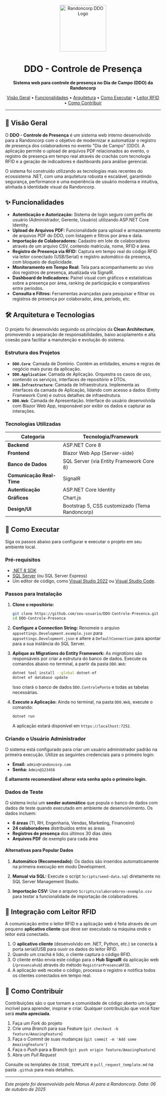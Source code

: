 <p align="center">
  <img src="https://i.imgur.com/YOUR_LOGO_URL.png" alt="Randoncorp DDO Logo" width="150"/>
</p>

<h1 align="center">DDO - Controle de Presença</h1>

<p align="center">
  <strong>Sistema web para controle de presença no Dia de Campo (DDO) da Randoncorp</strong>
</p>

<p align="center">
  <a href="#-visão-geral">Visão Geral</a> •
  <a href="#-funcionalidades">Funcionalidades</a> •
  <a href="#-arquitetura-e-tecnologias">Arquitetura</a> •
  <a href="#-como-executar">Como Executar</a> •
  <a href="#-integração-com-leitor-rfid">Leitor RFID</a> •
  <a href="#-como-contribuir">Como Contribuir</a>
</p>

---

## 🚀 Visão Geral

O **DDO - Controle de Presença** é um sistema web interno desenvolvido para a Randoncorp com o objetivo de modernizar e automatizar o registro de presença dos colaboradores no evento "Dia de Campo" (DDO). A aplicação permite o upload de arquivos PDF relacionados ao evento, o registro de presença em tempo real através de crachás com tecnologia RFID e a geração de indicadores e dashboards para análise gerencial.

O sistema foi construído utilizando as tecnologias mais recentes do ecossistema .NET, com uma arquitetura robusta e escalável, garantindo segurança, performance e uma experiência de usuário moderna e intuitiva, alinhada à identidade visual da Randoncorp.

## ✨ Funcionalidades

- **Autenticação e Autorização:** Sistema de login seguro com perfis de usuário (Administrador, Gerente, Usuário) utilizando ASP.NET Core Identity.
- **Upload de Arquivos PDF:** Funcionalidade para upload e armazenamento de arquivos PDF do DDO, com listagem e filtros por área e data.
- **Importação de Colaboradores:** Cadastro em lote de colaboradores através de um arquivo CSV, contendo matrícula, nome, RFID e área.
- **Registro de Presença via RFID:** Captura em tempo real do código RFID via leitor conectado (USB/Serial) e registro automático da presença, com bloqueio de duplicidade.
- **Monitoramento em Tempo Real:** Tela para acompanhamento ao vivo dos registros de presença, atualizada via SignalR.
- **Dashboard de Indicadores:** Painel visual com gráficos e estatísticas sobre a presença por área, ranking de participação e comparativos entre períodos.
- **Consulta e Filtros:** Ferramentas avançadas para pesquisar e filtrar os registros de presença por colaborador, área, período, etc.

## 🛠️ Arquitetura e Tecnologias

O projeto foi desenvolvido seguindo os princípios da **Clean Architecture**, promovendo a separação de responsabilidades, baixo acoplamento e alta coesão para facilitar a manutenção e evolução do sistema.

### Estrutura dos Projetos

- **`DDO.Core`**: Camada de Domínio. Contém as entidades, enums e regras de negócio mais puras da aplicação.
- **`DDO.Application`**: Camada de Aplicação. Orquestra os casos de uso, contendo os serviços, interfaces de repositório e DTOs.
- **`DDO.Infrastructure`**: Camada de Infraestrutura. Implementa as interfaces da camada de Aplicação, lidando com acesso a dados (Entity Framework Core) e outros detalhes de infraestrutura.
- **`DDO.Web`**: Camada de Apresentação. Interface do usuário desenvolvida com Blazor Web App, responsável por exibir os dados e capturar as interações.

### Tecnologias Utilizadas

| Categoria             | Tecnologia/Framework                               |
| --------------------- | -------------------------------------------------- |
| **Backend**           | ASP.NET Core 8                                     |
| **Frontend**          | Blazor Web App (Server-side)                       |
| **Banco de Dados**    | SQL Server (via Entity Framework Core 8)           |
| **Comunicação Real-Time** | SignalR                                            |
| **Autenticação**      | ASP.NET Core Identity                              |
| **Gráficos**          | Chart.js                                           |
| **Design/UI**         | Bootstrap 5, CSS customizado (Tema Randoncorp)     |

## 🏁 Como Executar

Siga os passos abaixo para configurar e executar o projeto em seu ambiente local.

### Pré-requisitos

- [.NET 8 SDK](https://dotnet.microsoft.com/download/dotnet/8.0)
- [SQL Server](https://www.microsoft.com/sql-server/sql-server-downloads) (ou SQL Server Express)
- Um editor de código, como [Visual Studio 2022](https://visualstudio.microsoft.com/) ou [Visual Studio Code](https://code.visualstudio.com/).

### Passos para Instalação

1.  **Clone o repositório:**
    ```bash
    git clone https://github.com/seu-usuario/DDO-Controle-Presenca.git
    cd DDO-Controle-Presenca
    ```

2.  **Configure a Connection String:**
    Renomeie o arquivo `appsettings.Development.example.json` para `appsettings.Development.json` e altere a `DefaultConnection` para apontar para a sua instância do SQL Server.

3.  **Aplique as Migrations do Entity Framework:**
    As *migrations* são responsáveis por criar a estrutura do banco de dados. Execute os comandos abaixo no terminal, a partir da pasta `DDO.Web`:
    ```bash
    dotnet tool install --global dotnet-ef
    dotnet ef database update
    ```
    Isso criará o banco de dados `DDO.ControlePonto` e todas as tabelas necessárias.

4.  **Execute a Aplicação:**
    Ainda no terminal, na pasta `DDO.Web`, execute o comando:
    ```bash
    dotnet run
    ```
    A aplicação estará disponível em `https://localhost:7252`.

### Criando o Usuário Administrador

O sistema está configurado para criar um usuário administrador padrão na primeira execução. Utilize as seguintes credenciais para o primeiro login:
- **Email:** `admin@randoncorp.com`
- **Senha:** `Admin@123456`

**É altamente recomendável alterar esta senha após o primeiro login.**

### Dados de Teste

O sistema inclui um **seeder automático** que popula o banco de dados com dados de teste quando executado em ambiente de desenvolvimento. Os dados incluem:

- **6 áreas** (TI, RH, Engenharia, Vendas, Marketing, Financeiro)
- **24 colaboradores** distribuídos entre as áreas
- **Registros de presença** dos últimos 30 dias úteis
- **Arquivos PDF** de exemplo para cada área

#### Alternativas para Popular Dados

1. **Automático (Recomendado):** Os dados são inseridos automaticamente na primeira execução em modo Development.

2. **Manual via SQL:** Execute o script `Scripts/seed-data.sql` diretamente no SQL Server Management Studio.

3. **Importação CSV:** Use o arquivo `Scripts/colaboradores-exemplo.csv` para testar a funcionalidade de importação de colaboradores.

## 📡 Integração com Leitor RFID

A comunicação entre o leitor RFID e a aplicação web é feita através de um pequeno **aplicativo cliente** que deve ser executado na máquina onde o leitor está conectado.

1.  O **aplicativo cliente** (desenvolvido em .NET, Python, etc.) se conecta à porta serial/USB para ouvir os dados do leitor RFID.
2.  Quando um crachá é lido, o cliente captura o código RFID.
3.  O cliente então envia este código para o **Hub SignalR** da aplicação web (`/presencahub`) através do método `RegistrarPresencaRFID`.
4.  A aplicação web recebe o código, processa o registro e notifica todos os clientes conectados em tempo real.

## 🤝 Como Contribuir

Contribuições são o que tornam a comunidade de código aberto um lugar incrível para aprender, inspirar e criar. Qualquer contribuição que você fizer será **muito apreciada**.

1.  Faça um *Fork* do projeto
2.  Crie uma *Branch* para sua Feature (`git checkout -b feature/AmazingFeature`)
3.  Faça o *Commit* de suas mudanças (`git commit -m 'Add some AmazingFeature'`)
4.  Faça o *Push* para a Branch (`git push origin feature/AmazingFeature`)
5.  Abra um *Pull Request*

Consulte os templates de `ISSUE_TEMPLATE` e `pull_request_template.md` na pasta `.github` para mais detalhes.

---

*Este projeto foi desenvolvido pela Manus AI para a Randoncorp.*
*Data: 06 de outubro de 2025*
